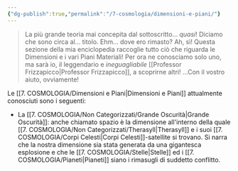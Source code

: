 ```yaml
---
{"dg-publish":true,"permalink":"/7-cosmologia/dimensioni-e-piani/"}
---
```


>La più grande teoria mai concepita dal sottoscritto… *quasi*! Diciamo che sono circa al… titolo. Ehm... dove ero rimasto? Ah, sì!
>Questa sezione della mia enciclopedia raccoglie tutto ciò che riguarda le Dimensioni e i vari Piani Materiali! Per ora ne conosciamo solo uno, ma sarà io, il leggendario e *ineguagliabile* [[Professor Frizzapicco\|Professor Frizzapicco]], a scoprirne altri! …Con il vostro aiuto, ovviamente!

Le [[7. COSMOLOGIA/Dimensioni e Piani\|Dimensioni e Piani]] attualmente conosciuti sono i seguenti: 

- La [[7. COSMOLOGIA/Non Categorizzati/Grande Oscurità\|Grande Oscurità]]: anche chiamato spazio è la dimensione all'interno della quale [[7. COSMOLOGIA/Non Categorizzati/Therasyll\|Therasyll]] e i suoi [[7. COSMOLOGIA/Corpi Celesti\|Corpi Celesti]]-satellite si trovano. Si narra che la nostra dimensione sia stata generata da una gigantesca esplosione e che le [[7. COSMOLOGIA/Stelle\|Stelle]] ed i [[7. COSMOLOGIA/Pianeti\|Pianeti]] siano i rimasugli di suddetto conflitto. 